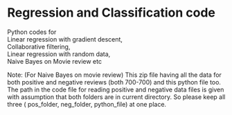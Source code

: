 # Regression and Classification code
Python codes for      
Linear regression with gradient descent,   
Collaborative filtering,  
Linear regression with random data,   
Naive Bayes on Movie review etc    



Note: (For Naive Bayes on movie review) This zip file having all the data for both positive and negative reviews (both 700-700) and this python file too. The path in the code file for reading positive and negative data files is given with assumption that both folders are in current directory. So please keep all three ( pos_folder, neg_folder, python_file) at one place.
